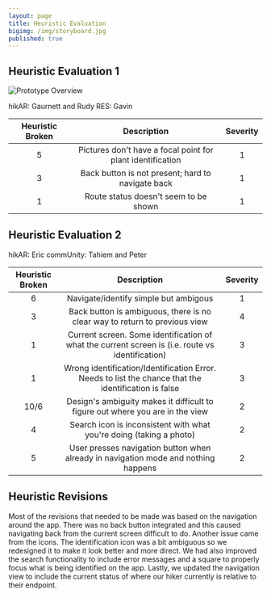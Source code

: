 ```yaml
---
layout: page
title: Heuristic Evaluation
bigimg: /img/storyboard.jpg
published: true
---
```


## Heuristic Evaluation 1

![Prototype Overview](/img/eval1.jpg)

hikAR: Gaurnett and Rudy
RES: Gavin 

| Heuristic Broken | Description | Severity |
| :----: | :----: | :----: |
| 5 | Pictures don't have a focal point for plant identification | 1 |
| 3 | Back button is not present; hard to navigate back | 1 |
| 1 | Route status doesn't seem to be shown | 1 |

## Heuristic Evaluation 2

hikAR: Eric
commUnity: Tahiem and Peter

| Heuristic Broken | Description | Severity |
| :----: | :----: | :----: |
| 6 | Navigate/identify simple but ambigous | 1 |
| 3 | Back button is ambiguous, there is no clear way to return to previous view | 4 |
| 1 | Current screen. Some identification of what the current screen is (i.e. route vs identification) | 3 |
| 1 | Wrong identification/Identification Error. Needs to list the chance that the identification is false | 3 |
| 10/6 | Design's ambiguity makes it difficult to figure out where you are in the view | 2 |
| 4 | Search icon is inconsistent with what you're doing (taking a photo) | 2 |
| 5 | User presses navigation button when already in navigation mode and nothing happens | 2 |

## Heuristic Revisions 

Most of the revisions that needed to be made was based on the navigation around the app. There was no back button integrated and this caused navigating back from the current screen difficult to do. Another issue came from the icons. The identification icon was a bit ambiguous so we redesigned it to make it look better and more direct. We had also improved the search functionality to include error messages and a square to properly focus what is being identified on the app. Lastly, we updated the navigation view to include the current status of where our hiker currently is relative to their endpoint.
